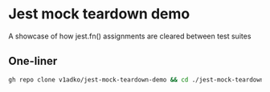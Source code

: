 # Jest mock teardown demo

A showcase of how jest.fn() assignments are cleared between test suites

## One-liner

```bash
gh repo clone v1adko/jest-mock-teardown-demo && cd ./jest-mock-teardown-demo && yarn && yarn test
```